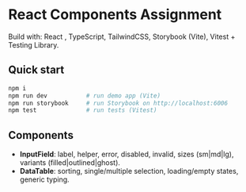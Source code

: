 # React Components Assignment

Build with: React , TypeScript, TailwindCSS, Storybook (Vite), Vitest + Testing Library.

## Quick start

```bash
npm i
npm run dev           # run demo app (Vite)
npm run storybook     # run Storybook on http://localhost:6006
npm test              # run tests (Vitest)
```

## Components
- **InputField**: label, helper, error, disabled, invalid, sizes (sm|md|lg), variants (filled|outlined|ghost).
- **DataTable**: sorting, single/multiple selection, loading/empty states, generic typing.

